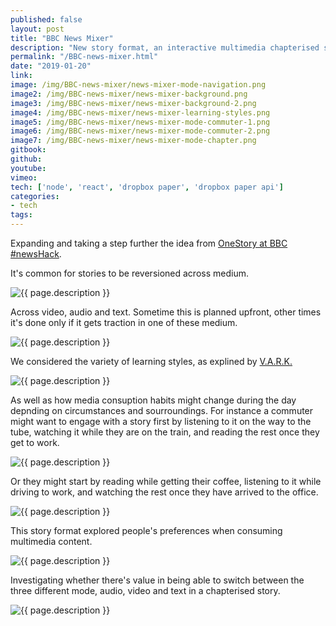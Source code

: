 ```yaml
---
published: false
layout: post
title: "BBC News Mixer"
description: "New story format, an interactive multimedia chapterised story"
permalink: "/BBC-news-mixer.html"
date: "2019-01-20"
link: 
image: /img/BBC-news-mixer/news-mixer-mode-navigation.png
image2: /img/BBC-news-mixer/news-mixer-background.png
image3: /img/BBC-news-mixer/news-mixer-background-2.png
image4: /img/BBC-news-mixer/news-mixer-learning-styles.png
image5: /img/BBC-news-mixer/news-mixer-mode-commuter-1.png
image6: /img/BBC-news-mixer/news-mixer-mode-commuter-2.png
image7: /img/BBC-news-mixer/news-mixer-mode-chapter.png
gitbook:  
github: 
youtube: 
vimeo: 
tech: ['node', 'react', 'dropbox paper', 'dropbox paper api']
categories:
- tech
tags:
---
```


Expanding and taking a step further the idea from [OneStory at BBC #newsHack](/oneStory.html).

It's common for stories to be reversioned across medium. 

<div class="image-wrapper">
    <img src="{{ page.image2 }}" alt="{{ page.description }}" />
</div>

Across video, audio and text. Sometime this is planned upfront, other times it's done only if it gets traction in one of these medium.

<div class="image-wrapper">
    <img src="{{ page.image3 }}" alt="{{ page.description }}" />
</div>

We considered the variety of learning styles, as explined by [V.A.R.K.](https://vark-learn.com/the-vark-questionnaire)
<div class="image-wrapper">
    <img src="{{ page.image4 }}" alt="{{ page.description }}" />
</div>

As well as how media consuption habits might change during the day depnding on circumstances and sourroundings. 
For instance a commuter might want to engage with a story first by listening to it on the way to the tube, watching it while they are on the train, and reading the rest once they get to work.
<div class="image-wrapper">
    <img src="{{ page.image6 }}" alt="{{ page.description }}" />
</div>

Or they might start by reading while getting their coffee, listening to it while driving to work, and watching the rest once they have arrived to the office.

<div class="image-wrapper">
    <img src="{{ page.image5 }}" alt="{{ page.description }}" />
</div>

This story format explored people's preferences when consuming multimedia content.

<div class="image-wrapper">
    <img src="{{ page.image }}" alt="{{ page.description }}" />
</div>

Investigating whether there's value in being able to switch between the three different mode, audio, video and text in a chapterised story.    

<div class="image-wrapper">
    <img src="{{ page.image7 }}" alt="{{ page.description }}" />
</div>
